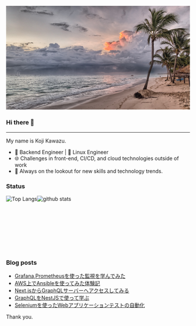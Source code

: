 <!--
**kojikawazu/kojikawazu** is a ✨ _special_ ✨ repository because its `README.md` (this file) appears on your GitHub profile.

Here are some ideas to get you started:

- 🔭 I’m currently working on ...
- 🌱 I’m currently learning ...
- 👯 I’m looking to collaborate on ...
- 🤔 I’m looking for help with ...
- 💬 Ask me about ...
- 📫 How to reach me: ...
- 😄 Pronouns: ...
- ⚡ Fun fact: ...
-->

![hello-world](./images/beach-1236581_1920.jpg)

### Hi there 👋

---

My name is Koji Kawazu.

- 🔧 Backend Engineer | 🐧 Linux Engineer
- 🌐 Challenges in front-end, CI/CD, and cloud technologies outside of work
- 📡 Always on the lookout for new skills and technology trends.


### Status

<div style="display: flex;">
  <img alt="Top Langs" height="150px" src="https://github-readme-stats.vercel.app/api/top-langs/?username=kojikawazu&https://github.com/anuraghazra/github-readme-stats" />
  <img alt="github stats" height="150px" src="https://github-readme-stats.vercel.app/api?username=kojikawazu&show_icons=true&theme=transparent" />
</div>

### Blog posts

<!-- BLOG-POST-LIST:START -->
- [Grafana,Prometheusを使った監視を学んでみた](https://zenn.dev/kou_kawa/articles/34-aws-grafana-prometheus)
- [AWS上でAnsibleを使ってみた体験記](https://zenn.dev/kou_kawa/articles/32-ansible-aws-01)
- [Next.jsからGraphQLサーバーへアクセスしてみる](https://zenn.dev/kou_kawa/articles/31-graphql-nextjs-nestjs02)
- [GraphQLをNestJSで使って学ぶ](https://zenn.dev/kou_kawa/articles/30-graphql-nextjs-nestjs)
- [Seleniumを使ったWebアプリケーションテストの自動化](https://zenn.dev/kou_kawa/articles/28-selenium-python)
<!-- BLOG-POST-LIST:END -->

Thank you.